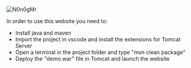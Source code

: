 ![N0n0gMr](https://user-images.githubusercontent.com/103458457/210388718-498ba1f9-cd2a-4615-b689-8ead59e06baa.png)


In order to use this website you need to: 
- Install java and maven
- Import the project in vscode and install the extensions for Tomcat Server
- Open a terminal in the project folder and type "mvn clean package"
- Deploy the "demo.war" file in Tomcat and launch the website
